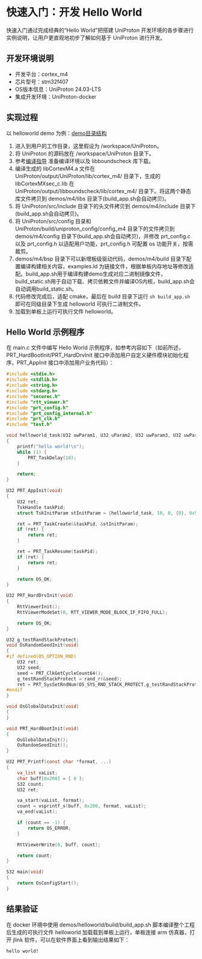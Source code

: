 # 快速入门：开发 Hello World
快速入门通过完成经典的“Hello World”把搭建 UniProton 开发环境的各步骤进行实例说明，让用户更直观地初步了解如何基于 UniProton 进行开发。

## 开发环境说明
- 开发平台：cortex_m4
- 芯片型号：stm32f407
- OS版本信息：UniProton 24.03-LTS
- 集成开发环境：UniProton-docker

## 实现过程
以 helloworld demo 为例：[demo目录结构](../demos/m4/readme.txt)

1. 进入到用户的工作目录，这里假设为 /workspace/UniProton。
2. 将 UniProton 的源码放在 /workspace/UniProton 目录下。
3. 参考[编译指导](./UniProton_build.md) 准备编译环境以及 libboundscheck 库下载。
4. 编译生成的 libCortexM4.a 文件在 UniProton/output/UniProton/lib/cortex_m4/ 目录下，生成的 libCortexMXsec_c.lib 在 UniProton/output/libboundscheck/lib/cortex_m4/ 目录下。将这两个静态库文件拷贝到 demos/m4/libs 目录下(build_app.sh会自动拷贝)。
5. 将 UniProton/src/include 目录下的头文件拷贝到 demos/m4/include 目录下(build_app.sh会自动拷贝)。
6. 将 UniProton/src/config 目录和 UniProton/build/uniproton_config/config_m4 目录下的文件拷贝到 demos/m4/config 目录下(build_app.sh会自动拷贝)，并修改 prt_config.c 以及 prt_config.h 以适配用户功能，prt_config.h 可配置 os 功能开关，按需裁剪。
7. demos/m4/bsp 目录下可以新增板级驱动代码，demos/m4/build 目录下配置编译构建相关内容，examples.ld 为链接文件，根据单板内存地址等修改适配。build_app.sh用于编译构建demo生成对应二进制镜像文件，build_static.sh用于自动下载、拷贝依赖文件并编译OS内核，build_app.sh会自动调用build_static.sh。
8. 代码修改完成后，适配 cmake，最后在 build 目录下运行 `sh build_app.sh` 即可在同级目录下生成 helloworld 可执行二进制文件。
9. 加载到单板上运行可执行文件 helloworld。

## Hello World 示例程序
在 main.c 文件中编写 Hello World 示例程序，如参考内容如下（如前所述，PRT_HardBootInit/PRT_HardDrvInit 接口中添加用户自定义硬件模块初始化程序，PRT_AppInit 接口中添加用户业务代码）：
```c
#include <stdio.h>
#include <stdlib.h>
#include <string.h>
#include <stdarg.h>
#include "securec.h"
#include "rtt_viewer.h"
#include "prt_config.h"
#include "prt_config_internal.h"
#include "prt_clk.h"
#include "test.h"

void helloworld_task(U32 uwParam1, U32 uParam2, U32 uwParam3, U32 uwParam4)
{
    printf("hello world!\n");
    while (1) {
        PRT_TaskDelay(10);
    }

    return;
}

U32 PRT_AppInit(void)
{
    U32 ret;
    TskHandle taskPid;
    struct TskInitParam stInitParam = {helloworld_task, 10, 0, {0}, 0x500, "TaskA", 0};

    ret = PRT_TaskCreate(&taskPid, &stInitParam);
    if (ret) {
        return ret;
    }

    ret = PRT_TaskResume(taskPid);
    if (ret) {
        return ret;
    }

    return OS_OK;
}

U32 PRT_HardDrvInit(void)
{
    RttViewerInit();
    RttViewerModeSet(0, RTT_VIEWER_MODE_BLOCK_IF_FIFO_FULL);

    return OS_OK;
}

U32 g_testRandStackProtect;
void OsRandomSeedInit(void)
{
#if defined(OS_OPTION_RND)
    U32 ret;
    U32 seed;
    seed = PRT_ClkGetCycleCount64();
    g_testRandStackProtect = rand_r(&seed);
    ret = PRT_SysSetRndNum(OS_SYS_RND_STACK_PROTECT,g_testRandStackProtect);
#endif
}

void OsGlobalDataInit(void)
{
}

void PRT_HardBootInit(void)
{
    OsGlobalDataInit();
    OsRandomSeedInit();
}

U32 PRT_Printf(const char *format, ...)
{
    va_list vaList;
    char buff[0x200] = { 0 };
    S32 count;
    U32 ret;

    va_start(vaList, format);
    count = vsprintf_s(buff, 0x200, format, vaList);
    va_end(vaList);

    if (count == -1) {
        return OS_ERROR;
    }

    RttViewerWrite(0, buff, count);

    return count;
}

S32 main(void)
{
    return OsConfigStart();
}
```

## 结果验证
在 docker 环境中使用 demos/helloworld/build/build_app.sh 脚本编译整个工程后生成的可执行文件 helloworld 加载载到单板上运行，单板连接 arm 仿真器，打开 jlink 软件，可以在软件界面上看到输出结果如下：
```bash
hello world!
```